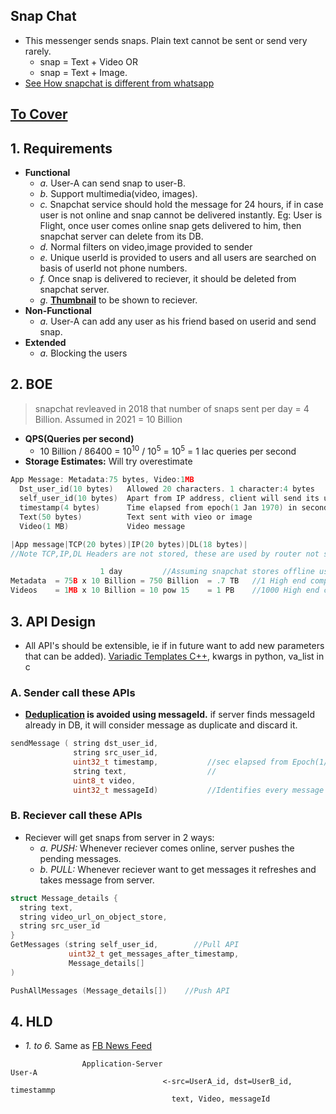 ## Snap Chat
- This messenger sends snaps. Plain text cannot be sent or send very rarely.
  - snap = Text + Video OR 
  - snap = Text + Image. 
- [See How snapchat is different from whatsapp](..)

## [To Cover](/System-Design/Scalable)
## 1. Requirements
- **Functional**
  - _a._ User-A can send snap to user-B.
  - _b._ Support multimedia(video, images).
  - _c._ Snapchat service should hold the message for 24 hours, if in case user is not online and snap cannot be delivered instantly. Eg: User is Flight, once user comes online snap gets delivered to him, then snapchat server can delete from its DB.
  - _d._ Normal filters on video,image provided to sender
  - _e._ Unique userId is provided to users and all users are searched on basis of userId not phone numbers.
  - _f._ Once snap is delivered to reciever, it should be deleted from snapchat server.
  - _g._ **[Thumbnail](/System-Design/Scalable/Common_Features)** to be shown to reciever.
- **Non-Functional**
  - _a._ User-A can add any user as his friend based on userid and send snap.
- **Extended**
  - _a._ Blocking the users

## 2. BOE
> snapchat revleaved in 2018 that number of snaps sent per day = 4 Billion. Assumed in 2021 = 10 Billion
- **QPS(Queries per second)**
  - 10 Billion / 86400 = 10<sup>10</sup> / 10<sup>5</sup> = 10<sup>5</sup> = 1 lac queries per second
- **Storage Estimates:** Will try overestimate
```c
App Message: Metadata:75 bytes, Video:1MB
  Dst_user_id(10 bytes)   Allowed 20 characters. 1 character:4 bytes
  self_user_id(10 bytes)  Apart from IP address, client will send its unique user id
  timestamp(4 bytes)      Time elapsed from epoch(1 Jan 1970) in seconds
  Text(50 bytes)          Text sent with vieo or image
  Video(1 MB)             Video message

|App message|TCP(20 bytes)|IP(20 bytes)|DL(18 bytes)|         
//Note TCP,IP,DL Headers are not stored, these are used by router not snapchat.

                    1 day         //Assuming snapchat stores offline user data for 24 hours only
Metadata  = 75B x 10 Billion = 750 Billion  = .7 TB   //1 High end computer having 1 TB Hard disk
Videos    = 1MB x 10 Billion = 10 pow 15    = 1 PB    //1000 High end computers having 1 TB Hard disk
```

## 3. API Design
- All API's should be extensible, ie if in future want to add new parameters that can be added). [Variadic Templates C++](/Languages/Programming_Languages/c++/Characteristics_of_OOPS/Polymorphism/Static_CompileTime/Templates/Variadic), kwargs in python, va_list in c
### A. Sender call these APIs
- **[Deduplication](/System-Design/Concepts/Terms) is avoided using messageId.** if server finds messageId already in DB, it will consider message as duplicate and discard it.
```c
sendMessage ( string dst_user_id,
              string src_user_id,
              uint32_t timestamp,           //sec elapsed from Epoch(1/1/1970)
              string text,                  //
              uint8_t video, 
              uint32_t messageId)           //Identifies every message Uniquely.
```
### B. Reciever call these APIs 
- Reciever will get snaps from server in 2 ways:
  - _a. PUSH:_ Whenever reciever comes online, server pushes the pending messages.
  - _b. PULL:_ Whenever reciever want to get messages it refreshes and takes message from server.
```c
struct Message_details {
  string text,
  string video_url_on_object_store,
  string src_user_id
}
GetMessages (string self_user_id,        //Pull API
             uint32_t get_messages_after_timestamp,
             Message_details[]
)

PushAllMessages (Message_details[])    //Push API
```

## 4. HLD
- _1. to 6._ Same as [FB News Feed](/System-Design/Scalable/Facebook)
```console
                Application-Server                                            User-A
                                  <-src=UserA_id, dst=UserB_id, timestammp
                                    text, Video, messageId
```
